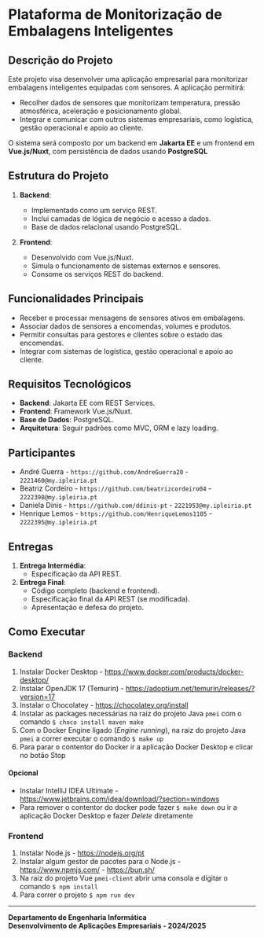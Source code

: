 # Plataforma de Monitorização de Embalagens Inteligentes

## Descrição do Projeto

Este projeto visa desenvolver uma aplicação empresarial para monitorizar embalagens inteligentes equipadas com sensores. A aplicação permitirá:

- Recolher dados de sensores que monitorizam temperatura, pressão atmosférica, aceleração e posicionamento global.
- Integrar e comunicar com outros sistemas empresariais, como logística, gestão operacional e apoio ao cliente.

O sistema será composto por um backend em **Jakarta EE** e um frontend em **Vue.js/Nuxt**, com persistência de dados usando **PostgreSQL**

## Estrutura do Projeto

1. **Backend**:

   - Implementado como um serviço REST.
   - Inclui camadas de lógica de negócio e acesso a dados.
   - Base de dados relacional usando PostgreSQL.

2. **Frontend**:
   - Desenvolvido com Vue.js/Nuxt.
   - Simula o funcionamento de sistemas externos e sensores.
   - Consome os serviços REST do backend.

## Funcionalidades Principais

- Receber e processar mensagens de sensores ativos em embalagens.
- Associar dados de sensores a encomendas, volumes e produtos.
- Permitir consultas para gestores e clientes sobre o estado das encomendas.
- Integrar com sistemas de logística, gestão operacional e apoio ao cliente.

## Requisitos Tecnológicos

- **Backend**: Jakarta EE com REST Services.
- **Frontend**: Framework Vue.js/Nuxt.
- **Base de Dados**: PostgreSQL.
- **Arquitetura**: Seguir padrões como MVC, ORM e lazy loading.

## Participantes

- André Guerra - `https://github.com/AndreGuerra20` - `2221460@my.ipleiria.pt`
- Beatriz Cordeiro - `https://github.com/beatrizcordeiro04` - `2222398@my.ipleiria.pt`
- Daniela Dinis - `https://github.com/ddinis-pt` - `2221953@my.ipleiria.pt`
- Henrique Lemos - `https://github.com/HenriqueLemos1105` - `2222395@my.ipleiria.pt`

## Entregas

1. **Entrega Intermédia**:
   - Especificação da API REST.
2. **Entrega Final**:
   - Código completo (backend e frontend).
   - Especificação final da API REST (se modificada).
   - Apresentação e defesa do projeto.

## Como Executar

### Backend

1. Instalar Docker Desktop - https://www.docker.com/products/docker-desktop/
2. Instalar OpenJDK 17 (Temurin) - https://adoptium.net/temurin/releases/?version=17
3. Instalar o Chocolatey - https://chocolatey.org/install
4. Instalar as packages necessárias na raiz do projeto Java `pmei` com o comando `$ choco install maven make`
5. Com o Docker Engine ligado (_Engine running_), na raiz do projeto Java `pmei` a correr executar o comando `$ make up`
6. Para parar o contentor do Docker ir a aplicação Docker Desktop e clicar no botão Stop

#### Opcional

- Instalar IntelliJ IDEA Ultimate - https://www.jetbrains.com/idea/download/?section=windows
- Para remover o contentor do docker pode fazer `$ make down` ou ir a aplicação Docker Desktop e fazer _Delete_ diretamente

### Frontend

1. Instalar Node.js - https://nodejs.org/pt
2. Instalar algum gestor de pacotes para o Node.js - https://www.npmjs.com/ - https://bun.sh/
3. Na raiz do projeto Vue `pmei-client` abrir uma consola e digitar o comando `$ npm install`
4. Para correr o projeto `$ npm run dev`

---

**Departamento de Engenharia Informática**  
**Desenvolvimento de Aplicações Empresariais - 2024/2025**
